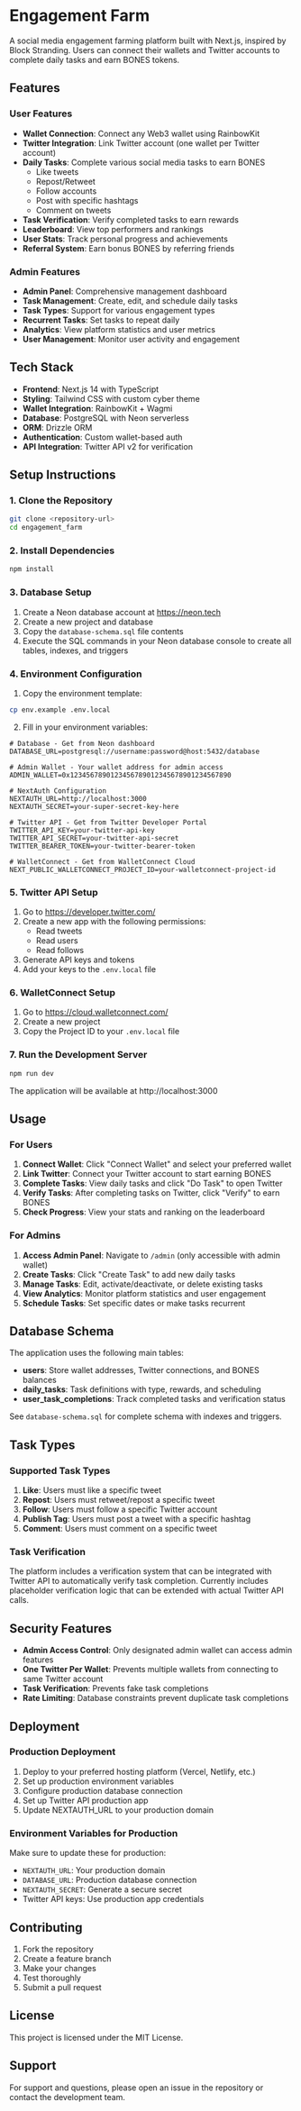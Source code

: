 # Engagement Farm

A social media engagement farming platform built with Next.js, inspired by Block Stranding. Users can connect their wallets and Twitter accounts to complete daily tasks and earn BONES tokens.

## Features

### User Features
- **Wallet Connection**: Connect any Web3 wallet using RainbowKit
- **Twitter Integration**: Link Twitter account (one wallet per Twitter account)
- **Daily Tasks**: Complete various social media tasks to earn BONES
  - Like tweets
  - Repost/Retweet
  - Follow accounts
  - Post with specific hashtags
  - Comment on tweets
- **Task Verification**: Verify completed tasks to earn rewards
- **Leaderboard**: View top performers and rankings
- **User Stats**: Track personal progress and achievements
- **Referral System**: Earn bonus BONES by referring friends

### Admin Features
- **Admin Panel**: Comprehensive management dashboard
- **Task Management**: Create, edit, and schedule daily tasks
- **Task Types**: Support for various engagement types
- **Recurrent Tasks**: Set tasks to repeat daily
- **Analytics**: View platform statistics and user metrics
- **User Management**: Monitor user activity and engagement

## Tech Stack

- **Frontend**: Next.js 14 with TypeScript
- **Styling**: Tailwind CSS with custom cyber theme
- **Wallet Integration**: RainbowKit + Wagmi
- **Database**: PostgreSQL with Neon serverless
- **ORM**: Drizzle ORM
- **Authentication**: Custom wallet-based auth
- **API Integration**: Twitter API v2 for verification

## Setup Instructions

### 1. Clone the Repository

```bash
git clone <repository-url>
cd engagement_farm
```

### 2. Install Dependencies

```bash
npm install
```

### 3. Database Setup

1. Create a Neon database account at https://neon.tech
2. Create a new project and database
3. Copy the `database-schema.sql` file contents
4. Execute the SQL commands in your Neon database console to create all tables, indexes, and triggers

### 4. Environment Configuration

1. Copy the environment template:
```bash
cp env.example .env.local
```

2. Fill in your environment variables:

```env
# Database - Get from Neon dashboard
DATABASE_URL=postgresql://username:password@host:5432/database

# Admin Wallet - Your wallet address for admin access
ADMIN_WALLET=0x1234567890123456789012345678901234567890

# NextAuth Configuration
NEXTAUTH_URL=http://localhost:3000
NEXTAUTH_SECRET=your-super-secret-key-here

# Twitter API - Get from Twitter Developer Portal
TWITTER_API_KEY=your-twitter-api-key
TWITTER_API_SECRET=your-twitter-api-secret
TWITTER_BEARER_TOKEN=your-twitter-bearer-token

# WalletConnect - Get from WalletConnect Cloud
NEXT_PUBLIC_WALLETCONNECT_PROJECT_ID=your-walletconnect-project-id
```

### 5. Twitter API Setup

1. Go to https://developer.twitter.com/
2. Create a new app with the following permissions:
   - Read tweets
   - Read users
   - Read follows
3. Generate API keys and tokens
4. Add your keys to the `.env.local` file

### 6. WalletConnect Setup

1. Go to https://cloud.walletconnect.com/
2. Create a new project
3. Copy the Project ID to your `.env.local` file

### 7. Run the Development Server

```bash
npm run dev
```

The application will be available at http://localhost:3000

## Usage

### For Users

1. **Connect Wallet**: Click "Connect Wallet" and select your preferred wallet
2. **Link Twitter**: Connect your Twitter account to start earning BONES
3. **Complete Tasks**: View daily tasks and click "Do Task" to open Twitter
4. **Verify Tasks**: After completing tasks on Twitter, click "Verify" to earn BONES
5. **Check Progress**: View your stats and ranking on the leaderboard

### For Admins

1. **Access Admin Panel**: Navigate to `/admin` (only accessible with admin wallet)
2. **Create Tasks**: Click "Create Task" to add new daily tasks
3. **Manage Tasks**: Edit, activate/deactivate, or delete existing tasks
4. **View Analytics**: Monitor platform statistics and user engagement
5. **Schedule Tasks**: Set specific dates or make tasks recurrent

## Database Schema

The application uses the following main tables:

- **users**: Store wallet addresses, Twitter connections, and BONES balances
- **daily_tasks**: Task definitions with type, rewards, and scheduling
- **user_task_completions**: Track completed tasks and verification status

See `database-schema.sql` for complete schema with indexes and triggers.

## Task Types

### Supported Task Types

1. **Like**: Users must like a specific tweet
2. **Repost**: Users must retweet/repost a specific tweet
3. **Follow**: Users must follow a specific Twitter account
4. **Publish Tag**: Users must post a tweet with a specific hashtag
5. **Comment**: Users must comment on a specific tweet

### Task Verification

The platform includes a verification system that can be integrated with Twitter API to automatically verify task completion. Currently includes placeholder verification logic that can be extended with actual Twitter API calls.

## Security Features

- **Admin Access Control**: Only designated admin wallet can access admin features
- **One Twitter Per Wallet**: Prevents multiple wallets from connecting to same Twitter account
- **Task Verification**: Prevents fake task completions
- **Rate Limiting**: Database constraints prevent duplicate task completions

## Deployment

### Production Deployment

1. Deploy to your preferred hosting platform (Vercel, Netlify, etc.)
2. Set up production environment variables
3. Configure production database connection
4. Set up Twitter API production app
5. Update NEXTAUTH_URL to your production domain

### Environment Variables for Production

Make sure to update these for production:
- `NEXTAUTH_URL`: Your production domain
- `DATABASE_URL`: Production database connection
- `NEXTAUTH_SECRET`: Generate a secure secret
- Twitter API keys: Use production app credentials

## Contributing

1. Fork the repository
2. Create a feature branch
3. Make your changes
4. Test thoroughly
5. Submit a pull request

## License

This project is licensed under the MIT License.

## Support

For support and questions, please open an issue in the repository or contact the development team.
